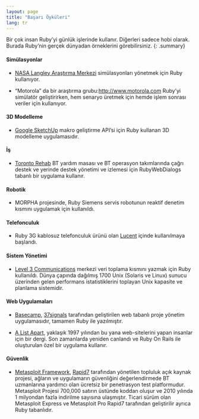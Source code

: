 ```yaml
---
layout: page
title: "Başarı Öyküleri"
lang: tr
---
```


Bir çok insan Ruby’yi günlük işlerinde kullanır. Diğerleri sadece hobi
olarak. Burada Ruby’nin gerçek dünyadan örneklerini görebilirsiniz.
{: .summary}

#### Simülasyonlar

* [NASA Langley Araştırma Merkezi][1] simülasyonları yönetmek için Ruby
  kullanıyor.

* “Motorola” da bir araştırma grubu:http://www.motorola.com Ruby’yi
  simülatör geliştirirken, hem senaryo üretmek için hemde işlem sonrası
  veriler için kullanıyor.

#### 3D Modelleme

* [Google SketchUp][2] makro geliştirme API’si için Ruby kullanan 3D
  modelleme uygulamasıdır.

#### İş

* [Toronto Rehab][3] BT yardım masası ve BT operasyon takımlarında çağrı
  destek ve yerinde destek yönetimi ve izlemesi için RubyWebDialogs
  tabanlı bir uygulama kullanır.

#### Robotik

* MORPHA projesinde, Ruby Siemens servis robotunun reaktif denetim
  kısmını uygulamak için kullanıldı.

#### Telefonculuk

* Ruby 3G kablosuz telefonculuk ürünü olan [Lucent][6] içinde
  kullanılmaya başlandı.

#### Sistem Yönetimi

* [Level 3 Communications][7] merkezi veri toplama kısmını yazmak için
  Ruby kullanıldı. Dünya çapında dağılmış 1700 Unix (Solaris ve Linux)
  sunucu üzerinden gelen performans istatistiklerini toplayan Unix
  kapasite ve planlama sistemidir.

#### Web Uygulamaları

* [Basecamp][8], [37signals][9] tarafından geliştirilen web tabanlı
  proje yönetim uygulamasıdır, tamamen Ruby ile yazılmıştır.

* [A List Apart][10], yaklaşık 1997 yılından bu yana web-sitelerini
  yapan insanlar için bir dergi. Son zamanlarda yeniden canlandı ve Ruby
  On Rails ile oluşturulan özel bir uygulama kullanır.

#### Güvenlik

* [Metasploit Framework][metasploit], [Rapid7][rapid7] tarafından yönetilen
  topluluk açık kaynak projesi, ağların ve uygulamarın güvenliğini
  değerlendirmede BT uzmanlarına yardımcı olan ücretsiz bir penetrasyon
  test platformudur. Metasploit Projesi 700,000 satırın üstünde koddan
  oluşur ve 2010 yılında 1 milyondan fazla indirilme sayısına
  ulaşmıştır.
  Ticari sürüm olan Metasploit Express ve Metasploit Pro
  Rapid7 tarafından geliştirilir ayrıca Ruby tabanlıdır.



[1]: http://www.larc.nasa.gov/
[2]: http://www.sketchup.com/
[3]: https://www.uhn.ca/TorontoRehab
[6]: http://www.lucent.com/
[7]: http://www.level3.com/
[8]: http://www.basecamphq.com
[9]: http://www.37signals.com
[10]: http://www.alistapart.com
[metasploit]: http://www.metasploit.com
[rapid7]: http://www.rapid7.com
